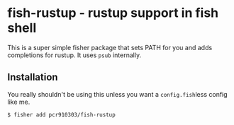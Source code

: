 # fish-rustup - rustup support in fish shell

This is a super simple fisher package that sets PATH for you and adds completions for rustup. It uses `psub` internally.

## Installation

You really shouldn't be using this unless you want a `config.fish`less config like me.

``` shell
$ fisher add pcr910303/fish-rustup
```
